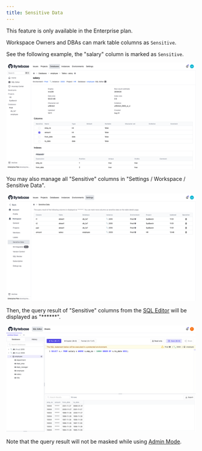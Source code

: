 ```yaml
---
title: Sensitive Data
---
```


<hint-block type="info">

This feature is only available in the Enterprise plan.

</hint-block>

Workspace Owners and DBAs can mark table columns as `Sensitive`.

See the following example, the "salary" column is marked as `Sensitive`.

![setting](/static/docs/administration/sensitive-data/sensitive-data-setting.webp)

You may also manage all "Sensitive" columns in "Settings / Workspace / Sensitive Data".

![workspace setting](/static/docs/administration/sensitive-data/sensitive-data-workspace-setting.webp)

Then, the query result of "Sensitive" columns from the [SQL Editor](/docs/sql-editor/overview) will be displayed as "\*\*\*\*\*\*".

![query result](/static/docs/administration/sensitive-data/sensitive-data-masked.webp)

Note that the query result will not be masked while using [Admin Mode](/docs/sql-editor/admin-mode).